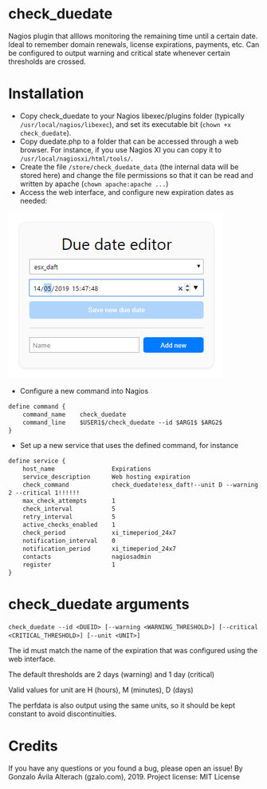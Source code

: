 # check_duedate
Nagios plugin that alllows monitoring the remaining time until a certain date. Ideal to remember domain renewals, license expirations, payments, etc. Can be configured to output warning and critical state whenever certain thresholds are crossed.

# Installation
- Copy check_duedate to your Nagios libexec/plugins folder (typically `/usr/local/nagios/libexec`), and set its executable bit (`chown +x check_duedate`). 
- Copy duedate.php to a folder that can be accessed through a web browser. For instance, if you use Nagios XI you can copy it to `/usr/local/nagiosxi/html/tools/`.
- Create the file `/store/check_duedate_data` (the internal data will be stored here) and change the file permissions so that it can be read and written by apache (`chown apache:apache ...`)
- Access the web interface, and configure new expiration dates as needed:

![Web interface that can be used to configure expiration dates](./docs/webinterface0.png)

- Configure a new command into Nagios 
```
define command {
    command_name    check_duedate
    command_line    $USER1$/check_duedate --id $ARG1$ $ARG2$
}
```

- Set up a new service that uses the defined command, for instance

```
define service {
    host_name                Expirations
    service_description      Web hosting expiration
    check_command            check_duedate!esx_daft!--unit D --warning 2 --critical 1!!!!!!
    max_check_attempts       1
    check_interval           5
    retry_interval           5
    active_checks_enabled    1
    check_period             xi_timeperiod_24x7
    notification_interval    0
    notification_period      xi_timeperiod_24x7
    contacts                 nagiosadmin
    register                 1
}
```

# check_duedate arguments
`check_duedate --id <DUEID> [--warning <WARNING_THRESHOLD>] [--critical <CRITICAL_THRESHOLD>] [--unit <UNIT>]`

The id must match the name of the expiration that was configured using the web interface.

The default thresholds are 2 days (warning) and 1 day (critical)

Valid values for unit are H (hours), M (minutes), D (days)

The perfdata is also output using the same units, so it should be kept constant to avoid discontinuities.

# Credits
If you have any questions or you found a bug, please open an issue!
By Gonzalo Ávila Alterach (gzalo.com), 2019. Project license: MIT License